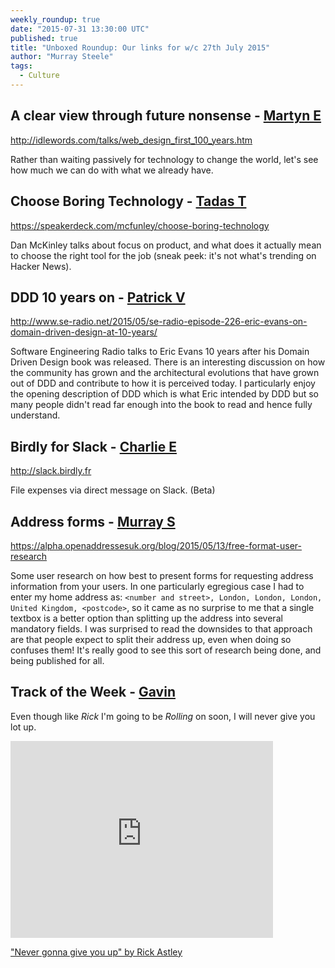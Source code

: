 ```yaml
---
weekly_roundup: true
date: "2015-07-31 13:30:00 UTC"
published: true
title: "Unboxed Roundup: Our links for w/c 27th July 2015"
author: "Murray Steele"
tags:
  - Culture
---
```


## A clear view through future nonsense - [Martyn E](/people/martyn-evans)

http://idlewords.com/talks/web_design_first_100_years.htm

Rather than waiting passively for technology to change the world, let's see how much we can do with what we already have.

## Choose Boring Technology - [Tadas T](https://twitter.com/tadas_t)

https://speakerdeck.com/mcfunley/choose-boring-technology

Dan McKinley talks about focus on product, and what does it actually mean to choose the right tool for the job (sneak peek: it's not what's trending on Hacker News).

## DDD 10 years on - [Patrick V](/people/patrick-vine)

http://www.se-radio.net/2015/05/se-radio-episode-226-eric-evans-on-domain-driven-design-at-10-years/

Software Engineering Radio talks to Eric Evans 10 years after his Domain Driven Design book was released.  There is an interesting discussion on how the community has grown and the architectural evolutions that have grown out of DDD and contribute to how it is perceived today.  I particularly enjoy the opening description of DDD which is what Eric intended by DDD but so many people didn't read far enough into the book to read and hence fully understand.

## Birdly for Slack - [Charlie E](/people/charlie-egan)

http://slack.birdly.fr

File expenses via direct message on Slack. (Beta)

## Address forms - [Murray S](/people/murray-steele)

https://alpha.openaddressesuk.org/blog/2015/05/13/free-format-user-research

Some user research on how best to present forms for requesting address information from your users.  In one particularly egregious case I had to enter my home address as: `<number and street>, London, London, London, United Kingdom, <postcode>`, so it came as no surprise to me that a single textbox is a better option than splitting up the address into several mandatory fields.  I was surprised to read the downsides to that approach are that people expect to split their address up, even when doing so confuses them!  It's really good to see this sort of research being done, and being published for all.

## Track of the Week - [Gavin](/people/gavin-van-lelyveld)

Even though like _Rick_ I'm going to be _Rolling_ on soon, I will never give you lot up.

<iframe width="420" height="315" src="https://www.youtube.com/embed/dQw4w9WgXcQ" frameborder="0" allowfullscreen></iframe>

["Never gonna give you up" by Rick Astley](https://www.youtube.com/watch?v=dQw4w9WgXcQ)
